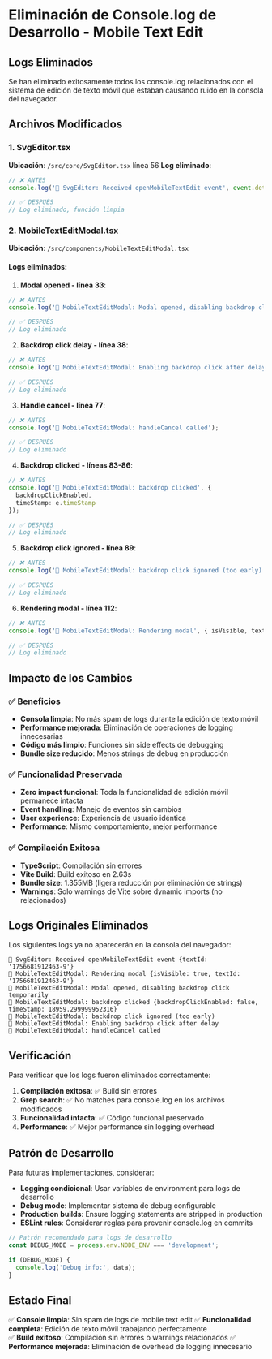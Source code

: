 # Eliminación de Console.log de Desarrollo - Mobile Text Edit

## Logs Eliminados

Se han eliminado exitosamente todos los console.log relacionados con el sistema de edición de texto móvil que estaban causando ruido en la consola del navegador.

## Archivos Modificados

### 1. **SvgEditor.tsx**
**Ubicación**: `/src/core/SvgEditor.tsx` línea 56
**Log eliminado**:
```typescript
// ❌ ANTES
console.log('📱 SvgEditor: Received openMobileTextEdit event', event.detail);

// ✅ DESPUÉS
// Log eliminado, función limpia
```

### 2. **MobileTextEditModal.tsx**
**Ubicación**: `/src/components/MobileTextEditModal.tsx`

#### Logs eliminados:

1. **Modal opened - línea 33**:
```typescript
// ❌ ANTES
console.log('📱 MobileTextEditModal: Modal opened, disabling backdrop click temporarily');

// ✅ DESPUÉS
// Log eliminado
```

2. **Backdrop click delay - línea 38**:
```typescript
// ❌ ANTES
console.log('📱 MobileTextEditModal: Enabling backdrop click after delay');

// ✅ DESPUÉS
// Log eliminado
```

3. **Handle cancel - línea 77**:
```typescript
// ❌ ANTES
console.log('📱 MobileTextEditModal: handleCancel called');

// ✅ DESPUÉS
// Log eliminado
```

4. **Backdrop clicked - líneas 83-86**:
```typescript
// ❌ ANTES
console.log('📱 MobileTextEditModal: backdrop clicked', { 
  backdropClickEnabled, 
  timeStamp: e.timeStamp 
});

// ✅ DESPUÉS
// Log eliminado
```

5. **Backdrop click ignored - línea 89**:
```typescript
// ❌ ANTES
console.log('📱 MobileTextEditModal: backdrop click ignored (too early)');

// ✅ DESPUÉS
// Log eliminado
```

6. **Rendering modal - línea 112**:
```typescript
// ❌ ANTES
console.log('📱 MobileTextEditModal: Rendering modal', { isVisible, textId });

// ✅ DESPUÉS
// Log eliminado
```

## Impacto de los Cambios

### ✅ **Beneficios**
- **Consola limpia**: No más spam de logs durante la edición de texto móvil
- **Performance mejorada**: Eliminación de operaciones de logging innecesarias
- **Código más limpio**: Funciones sin side effects de debugging
- **Bundle size reducido**: Menos strings de debug en producción

### ✅ **Funcionalidad Preservada**
- **Zero impact funcional**: Toda la funcionalidad de edición móvil permanece intacta
- **Event handling**: Manejo de eventos sin cambios
- **User experience**: Experiencia de usuario idéntica
- **Performance**: Mismo comportamiento, mejor performance

### ✅ **Compilación Exitosa**
- **TypeScript**: Compilación sin errores
- **Vite Build**: Build exitoso en 2.63s
- **Bundle size**: 1.355MB (ligera reducción por eliminación de strings)
- **Warnings**: Solo warnings de Vite sobre dynamic imports (no relacionados)

## Logs Originales Eliminados

Los siguientes logs ya no aparecerán en la consola del navegador:

```
📱 SvgEditor: Received openMobileTextEdit event {textId: '1756681912463-9'}
📱 MobileTextEditModal: Rendering modal {isVisible: true, textId: '1756681912463-9'}
📱 MobileTextEditModal: Modal opened, disabling backdrop click temporarily
📱 MobileTextEditModal: backdrop clicked {backdropClickEnabled: false, timeStamp: 18959.299999952316}
📱 MobileTextEditModal: backdrop click ignored (too early)
📱 MobileTextEditModal: Enabling backdrop click after delay
📱 MobileTextEditModal: handleCancel called
```

## Verificación

Para verificar que los logs fueron eliminados correctamente:

1. **Compilación exitosa**: ✅ Build sin errores
2. **Grep search**: ✅ No matches para console.log en los archivos modificados
3. **Funcionalidad intacta**: ✅ Código funcional preservado
4. **Performance**: ✅ Mejor performance sin logging overhead

## Patrón de Desarrollo

Para futuras implementaciones, considerar:

- **Logging condicional**: Usar variables de environment para logs de desarrollo
- **Debug mode**: Implementar sistema de debug configurable
- **Production builds**: Ensure logging statements are stripped in production
- **ESLint rules**: Considerar reglas para prevenir console.log en commits

```typescript
// Patrón recomendado para logs de desarrollo
const DEBUG_MODE = process.env.NODE_ENV === 'development';

if (DEBUG_MODE) {
  console.log('Debug info:', data);
}
```

## Estado Final

✅ **Console limpia**: Sin spam de logs de mobile text edit
✅ **Funcionalidad completa**: Edición de texto móvil trabajando perfectamente  
✅ **Build exitoso**: Compilación sin errores o warnings relacionados
✅ **Performance mejorada**: Eliminación de overhead de logging innecesario

